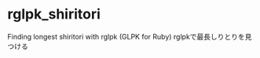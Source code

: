rglpk_shiritori
===============

Finding longest shiritori with rglpk (GLPK for Ruby) rglpkで最長しりとりを見つける

